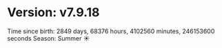# Version: v7.9.18
Time since birth: 2849 days, 68376 hours, 4102560 minutes, 246153600 seconds
Season: Summer ☀️
